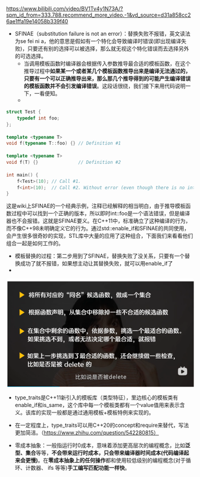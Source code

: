 https://www.bilibili.com/video/BV1Tv4y1N73A/?spm_id_from=333.788.recommend_more_video.-1&vd_source=d31a858cc26ae1ffa19e14058b339f40

- SFINAE（substitution failure is not an error）：替换失败不报错，英文读法为se fei ni a，他的意思是假如有一个特化会导致编译时错误(即出现编译失败)，只要还有别的选择可以被选择，那么就无视这个特化错误而去选择另外的可选选择。
	- 当调用模板函数时编译器会根据传入参数推导最合适的模板函数，在这个推导过程中**如果某一个或者某几个模板函数推导出来是编译无法通过的，只要有一个可以正确推导出来，那么那几个推导得到的可能产生编译错误的模板函数并不会引发编译错误**。这段话很绕，我们接下来用代码说明一下，一看便知。
	-
```c++
struct Test {
    typedef int foo;
};

template <typename T> 
void f(typename T::foo) {} // Definition #1

template <typename T> 
void f(T) {}               // Definition #2

int main() {
    f<Test>(10); // Call #1.
    f<int>(10);  // Call #2. Without error (even though there is no int::foo) thanks to SFINAE.
}

```
  这是wiki上SFINAE的一个经典示例，注释已经解释的相当明白，由于推导模板函数过程中可以找到一个正确的版本，所以即时int::foo是一个语法错误，但是编译器也不会报错。这就是SFINAE要义。在C++11中，标准确立了这种编译的行为，而不像C++98未明确定义它的行为。通过std::enable_if和SFINAE的共同使用，会产生很多很奇妙的实现，STL库中大量的应用了这种组合，下面我们来看看他们组合一起是如何工作的。

- 模板替换的过程：第二步用到了SFINAE，替换失败了没关系，只要有一个替换成功了就不报错，如果想主动让其替换失败，就可以用enable_if了
- 
![](images/C++中的模板元编程_image_1.png)

- type_traits是C++11新引入的模板库（类型特征），里边核心的模板类有enable_if和is_same，这个库中每一个模板类都有一个value值用来表示含义。该库的实现一般都是通过通用模板+模板特例来实现的。

- 在一定程度上，type_traits可以用C++20的concept和require来替代，写法更加简洁。（https://www.zhihu.com/question/542280815）

- 零成本抽象：一般指运行时0成本，意味着添加更高层次的编程概念，比如**泛型、集合**等等，**不会带来运行时成本，只会带来编译器时间成本(代码编译起来会更慢)**。在**零成本抽象上的任何操作**都和使用较低级别的编程概念(对于循环、计数器、 ifs 等等)**手工编写匹配功能一样快**。
